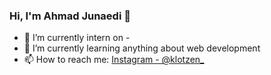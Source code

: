 ### Hi, I'm Ahmad Junaedi 👋

- 🔭 I’m currently intern on -
- 🌱 I’m currently learning anything about web development
- 📫 How to reach me: [Instagram - @klotzen_](https://www.instagram.com/klotzen_/)
